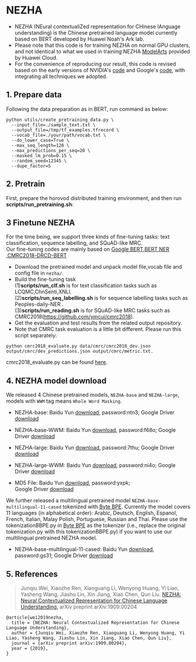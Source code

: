 # NEZHA

* NEZHA (NEural contextualiZed representation for CHinese lAnguage understanding) is the Chinese pretrained language model currently based on BERT developed by Huawei Noah's Ark lab.
* Please note that this code is for training NEZHA on normal GPU clusters, and not identical to what we used in training NEZHA [ModelArts](https://www.huaweicloud.com/product/modelarts.html) provided by Huawei Cloud.
* For the convenience of reproducing our result, this code is revised based on the early versions of NVIDIA's [code](https://github.com/NVIDIA/DeepLearningExamples/tree/master/TensorFlow/LanguageModeling/BERT) and Google's [code](https://github.com/google-research/bert), with integrating all techniques we adopted. 


## 1. Prepare data

Following the data preparation as in BERT, run command as below:

```shell
python utils/create_pretraining_data.py \
  --input_file=./sample_text.txt \
  --output_file=/tmp/tf_examples.tfrecord \
  --vocab_file=./your/path/vocab.txt \
  --do_lower_case=True \
  --max_seq_length=128 \
  --max_predictions_per_seq=20 \
  --masked_lm_prob=0.15 \
  --random_seed=12345 \
  --dupe_factor=5
 ```

## 2. Pretrain

First, prepare the horovod distributed training environment, and then run **scripts/run_pretraining.sh**:


## 3 Finetune NEZHA

For the time being, we support three kinds of fine-tuning tasks: text classification, sequence labelling, and SQuAD-like MRC.  
Our fine-tuning codes are mainly based on [Google BERT](https://github.com/google-research/bert),[BERT NER](https://github.com/ProHiryu/bert-chinese-ner) ,[CMRC2018-DRCD-BERT](https://github.com/johndpope/CMRC2018-DRCD-BERT)

- Download the pretrained model and unpack model file,vocab file and config file in `nezha/`.
- Build the fine-tuning task  
(1)**scripts/run_clf.sh** is for text classification tasks such as LCQMC,ChnSenti,XNLI.  
(2)**scripts/run_seq_labelling.sh** is for sequence labelling tasks such as Peoples-daily-NER .  
(3)**scripts/run_reading.sh** is for SQuAD-like MRC tasks such as CMRC2018(https://github.com/ymcui/cmrc2018).  
- Get the evaluation and test results from the related output repository.
- Note that CMRC task evaluation is a little bit different. Please run this script separately:
```shell
python cmrc2018_evaluate.py data/cmrc/cmrc2018_dev.json output/cmrc/dev_predictions.json output/cmrc/metric.txt. 
```
cmrc2018_evaluate.py can be found [here](https://github.com/ymcui/cmrc2018/tree/master/baseline).

## 4. NEZHA model download

 We released 4 Chinese pretrained models, `NEZHA-base` and `NEZHA-large`, models with `WWM` tag means `Whole Word Masking`.

* NEZHA-base: 
Baidu Yun [download](https://pan.baidu.com/s/1UVQjy9v_Sv4cQd1ELdjqww), password:ntn3; 
Google Driver [download](https://drive.google.com/drive/folders/1tFs-wMoXIY8zganI2hQgDBoDPqA8pSmh?usp=sharing)

* NEZHA-base-WWM: 
Baidu Yun [download](https://pan.baidu.com/s/1-YG8e5V2zKCnR3azsGZT1w), password:f68o; 
Google Driver [download](https://drive.google.com/drive/folders/1bK6WbqAG-B6BX2d9RPprnh2MPK6zL0t_?usp=sharing)

* NEZHA-large: 
Baidu Yun [download](https://pan.baidu.com/s/1R1Ew-Lu8oIP6QhWO6nqp5Q), password:7thu; 
Google Driver [download](https://drive.google.com/drive/folders/1ZPPM5XtTTOrS_CDRak1t2nCBU-LFZ_zs?usp=sharing)

* NEZHA-large-WWM:
Baidu Yun [download](https://pan.baidu.com/s/1JK1RLIJd2wpuypku3stt8w), password:ni4o; 
Google Driver [download](https://drive.google.com/drive/folders/1LOAUc9LXyogC2gmP_q1ojqj41Ez01aga?usp=sharing)

* MD5 File:
Baidu Yun [download](https://pan.baidu.com/s/1EeFXcmFBaJ3tDQQGYoaQPQ ), password:yxpk;  
Google Driver [download](https://drive.google.com/file/d/1eWRvd3k5XK6sOlAPPpCWowHubLeRk3G-/view?usp=sharing)

We further released a multilingual pretrained model `NEZHA-base-multilingual-11-cased` tokenized with [Byte BPE](https://github.com/huawei-noah/Pretrained-Language-Model/tree/master/BBPE). Currently the model covers 11 languages (in alphabetical order): Arabic, Deutsch, English, Espanol, French, Italian, Malay Polish, Portuguese, Russian and Thai. Please use the tokenizationBBPE.py in [Byte BPE](https://github.com/huawei-noah/Pretrained-Language-Model/tree/master/BBPE) as the tokenizer (i.e., replace the original tokenization.py with this tokenizationBBPE.py) if you want to use our multilingual pretrained NEZHA model. 

* NEZHA-base-multilingual-11-cased: 
Baidu Yun [download](https://pan.baidu.com/s/1yddjyoMxIKPfsUvx1YDH-Q), password:gs31; 
Google Driver [download](https://drive.google.com/file/d/1430BzQbiHxvq8ZrKj6FQu3nmDMLtKmDe/view?usp=sharing)


## 5. References

> Junqiu Wei, Xiaozhe Ren, Xiaoguang Li, Wenyong Huang, Yi Liao, 
> Yasheng Wang, Jiashu Lin, Xin Jiang, Xiao Chen, Qun Liu.
> [NEZHA: Neural Contextualized Representation for Chinese Language Understanding.](https://arxiv.org/abs/1909.00204)
> arXiv preprint arXiv:1909.00204

```
@article{wei2019nezha,
  title = {NEZHA: Neural Contextualized Representation for Chinese Language Understanding},
  author = {Junqiu Wei, Xiaozhe Ren, Xiaoguang Li, Wenyong Huang, Yi Liao, Yasheng Wang, Jiashu Lin, Xin Jiang, Xiao Chen, Qun Liu},  
  journal = {arXiv preprint arXiv:1909.00204},
  year = {2019},
}
```
